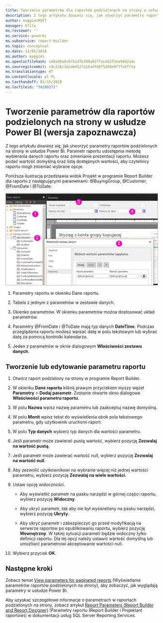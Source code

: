 ```yaml
---
title: Tworzenie parametrów dla raportów podzielonych na strony w usłudze Power BI (wersja zapoznawcza)
description: Z tego artykułu dowiesz się, jak utworzyć parametry raportów podzielonych na strony w usłudze Power BI.
author: maggiesMSFT
manager: kfile
ms.reviewer: ''
ms.service: powerbi
ms.subservice: report-builder
ms.topic: conceptual
ms.date: 11/05/2018
ms.author: maggies
ms.openlocfilehash: cd8a98a9c07b1dfb349a82ffaceb2f5ee9492adc
ms.sourcegitcommit: c8c126c1b2ab4527a16a4fb8f5208e0f7fa5ff5a
ms.translationtype: HT
ms.contentlocale: pl-PL
ms.lasthandoff: 01/15/2019
ms.locfileid: "54286271"
---
```

# <a name="create-parameters-for-paginated-reports-in-the-power-bi-service-preview"></a>Tworzenie parametrów dla raportów podzielonych na strony w usłudze Power BI (wersja zapoznawcza)

Z tego artykułu dowiesz się, jak utworzyć parametry raportów podzielonych na strony w usłudze Power BI.  Parametr raportu udostępnia metodę wybierania danych raportu oraz zmienianie prezentacji raportu. Możesz podać wartość domyślną oraz listę dostępnych wartości, aby czytelnicy raportu mogli zmieniać wybrane opcje.  

Poniższa ilustracja przedstawia widok Projekt w programie Report Builder dla raportu z następującymi parametrami: @BuyingGroup, @Customer, @FromDate i @ToDate. 
  
![Parametry w programie Report Builder](media/paginated-reports-parameters/power-bi-paginated-parameters-report-builder.png)
  
1.  Parametry raportu w okienku Dane raportu.  
  
2.  Tabela z jednym z parametrów w zestawie danych.  
  
3.  Okienko parametrów. W okienku parametrów można dostosować układ parametrów. 
  
4.  Parametry @FromDate i @ToDate mają typ danych **DateTime**. Podczas przeglądania raportu możesz wpisać datę w polu tekstowym lub wybrać datę za pomocą kontrolki kalendarza. 

5.  Jeden z parametrów w oknie dialogowym **Właściwości zestawu danych**.  

  
## <a name="create-or-edit-a-report-parameter"></a>Tworzenie lub edytowanie parametru raportu  
  
1.  Otwórz raport podzielony na strony w programie Report Builder.

1. W okienku **Dane raportu** kliknij prawym przyciskiem myszy węzeł **Parametry** > **Dodaj parametr**. Zostanie otwarte okno dialogowe **Właściwości parametru raportu**.  
  
2.  W polu **Nazwa** wpisz nazwę parametru lub zaakceptuj nazwę domyślną.  
  
3.  W polu **Monit** wpisz tekst do wyświetlenia obok pola tekstowego parametru, gdy użytkownik uruchomi raport.  
  
4.  W polu **Typ danych** wybierz typ danych dla wartości parametru.  
  
5.  Jeśli parametr może zawierać pustą wartość, wybierz pozycję **Zezwalaj na wartość pustą**.  
  
6.  Jeśli parametr może zawierać wartość null, wybierz pozycję **Zezwalaj na wartość null**.  
  
7.  Aby zezwolić użytkownikowi na wybranie więcej niż jednej wartości parametru, wybierz pozycję **Zezwalaj na wiele wartości**.  
  
8.  Ustaw opcję widoczności.  
  
    -   Aby wyświetlić parametr na pasku narzędzi w górnej części raportu, wybierz pozycję **Widoczny**.  
  
    -   Aby ukryć parametr, tak aby nie był wyświetlany na pasku narzędzi, wybierz pozycję **Ukryty**.  
  
    -   Aby ukryć parametr i zabezpieczyć go przed modyfikacją na serwerze raportów po opublikowaniu raportu, wybierz pozycję **Wewnętrzny**. W takiej sytuacji parametr będzie widoczny tylko definicji raportu. Dla tej opcji należy ustawić wartość domyślną lub umożliwić parametrowi akceptowanie wartości null.  
  
9. Wybierz przycisk **OK**. 
  
## <a name="next-steps"></a>Następne kroki

Zobacz temat [View parameters for paginated reports](paginated-reports-view-parameters.md) (Wyświetlanie parametrów raportów podzielonych na strony), aby zobaczyć, jak wyglądają parametry w usłudze Power BI.

Aby uzyskać szczegółowe informacje o parametrach w raportach podzielonych na strony, zobacz artykuł [Report Parameters (Report Builder and Report Designer)](https://docs.microsoft.com/sql/reporting-services/report-design/report-parameters-report-builder-and-report-designer) (Parametry raportu (Report Builder i Projektant raportów)) w dokumentacji usług SQL Server Reporting Services.  

